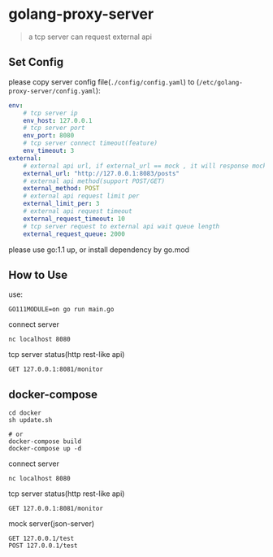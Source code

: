 # golang-proxy-server

> a tcp server can request external api 

## Set Config

please copy server config file(`./config/config.yaml`) to (`/etc/golang-proxy-server/config.yaml`):

```yaml
env: 
    # tcp server ip
    env_host: 127.0.0.1
    # tcp server port
    env_port: 8080
    # tcp server connect timeout(feature)
    env_timeout: 3
external:
    # external api url, if external_url == mock , it will response mock data
    external_url: "http://127.0.0.1:8083/posts"
    # external api method(support POST/GET)
    external_method: POST
    # external api request limit per
    external_limit_per: 3
    # external api request timeout
    external_request_timeout: 10
    # tcp server request to external api wait queue length
    external_request_queue: 2000
```

please use go:1.1 up, or install dependency by go.mod

## How to Use

use:

```
GO111MODULE=on go run main.go
```

connect server

```
nc localhost 8080
```

tcp server status(http rest-like api)

```
GET 127.0.0.1:8081/monitor
```

## docker-compose

```
cd docker
sh update.sh

# or
docker-compose build
docker-compose up -d
```

connect server

```
nc localhost 8080
```

tcp server status(http rest-like api)

```
GET 127.0.0.1:8081/monitor
```

mock server(json-server)

```
GET 127.0.0.1/test
POST 127.0.0.1/test
```
